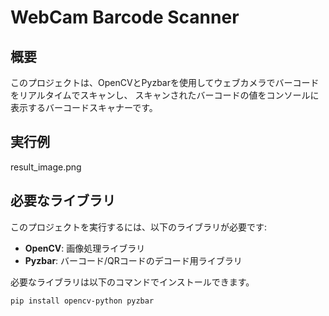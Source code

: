 # WebCam Barcode Scanner

## 概要
このプロジェクトは、OpenCVとPyzbarを使用してウェブカメラでバーコードをリアルタイムでスキャンし、
スキャンされたバーコードの値をコンソールに表示するバーコードスキャナーです。

## 実行例
result_image.png

## 必要なライブラリ
このプロジェクトを実行するには、以下のライブラリが必要です:

- **OpenCV**: 画像処理ライブラリ
- **Pyzbar**: バーコード/QRコードのデコード用ライブラリ

必要なライブラリは以下のコマンドでインストールできます。

```bash
pip install opencv-python pyzbar


